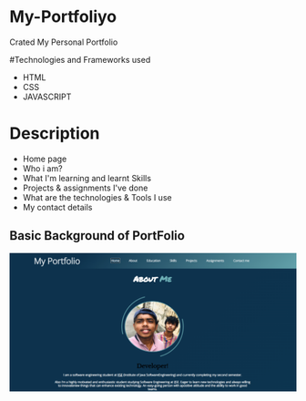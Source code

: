 # My-Portfoliyo
Crated My Personal Portfolio

#Technologies and Frameworks used

* HTML
* CSS
* JAVASCRIPT

# Description

* Home page
* Who i am?
* What I'm learning and learnt Skills
*  Projects & assignments I've done
* What are the technologies & Tools I use
* My contact details


## Basic Background of PortFolio
<img src="assets/img/Screenshot (280).png">

